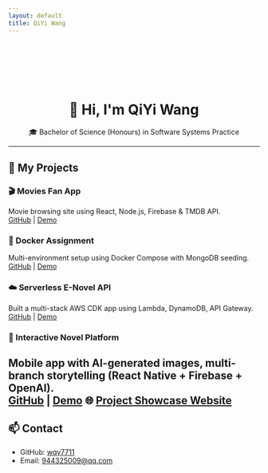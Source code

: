 ```yaml
---
layout: default
title: QiYi Wang
---
```


<div style="text-align: center; padding-top: 80px;">
  <h1>👋 Hi, I'm <strong>QiYi Wang</strong></h1>
  <p>🎓 Bachelor of Science (Honours) in Software Systems Practice </p>
</div>


---

## 🚀 My Projects

### 🎬 Movies Fan App
Movie browsing site using React, Node.js, Firebase & TMDB API.  
[GitHub](https://github.com/wqy7711/web-api-ca.git) | [Demo](https://youtu.be/4gDtv-u3L4Q)

### 🐳 Docker Assignment
Multi-environment setup using Docker Compose with MongoDB seeding.  
[GitHub](https://github.com/wqy7711/assignment1.git) | [Demo](https://youtu.be/glZ_78fqfvY)

### ☁️ Serverless E-Novel API
Built a multi-stack AWS CDK app using Lambda, DynamoDB, API Gateway.  
[GitHub](https://github.com/wqy7711/e-novel-api.git) | [Demo](https://youtu.be/h1398qQLnJI)

### 📖 Interactive Novel Platform
Mobile app with AI-generated images, multi-branch storytelling (React Native + Firebase + OpenAI).  
[GitHub](https://github.com/wqy7711/interactive-novel-platform) | [Demo](https://youtube.com/shorts/SnzCY2WTSJo?feature=share)
🌐 [Project Showcase Website](https://wqy7711.github.io/Novastra-Website/)
---

## 📫 Contact

- GitHub: [wqy7711](https://github.com/wqy7711)
- Email: 944325009@qq.com
